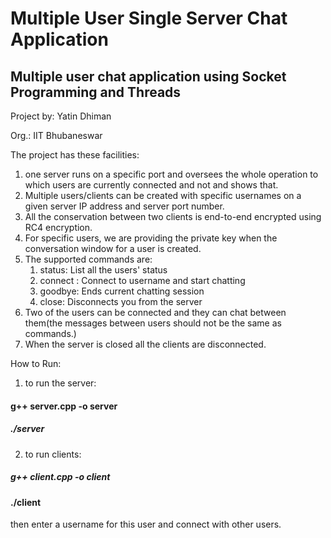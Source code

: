 # Multiple User Single Server Chat Application
## Multiple user chat application using Socket Programming and Threads

Project by: Yatin Dhiman

Org.: IIT Bhubaneswar

The project has these facilities:
1. one server runs on a specific port and oversees the whole operation to which users are currently connected and not and shows that.
2. Multiple users/clients can be created with specific usernames on a given server IP address and server port number.
3. All the conservation between two clients is end-to-end encrypted using RC4 encryption.
4. For specific users, we are providing the private key when the conversation window for a user is created.
5. The supported commands are:
	1. status: List all the users' status
	2. connect <username>: Connect to username and start chatting
	3. goodbye: Ends current chatting session
	4. close: Disconnects you from the server
6. Two of the users can be connected and they can chat between them(the messages between users should not be the same as commands.)
7. When the server is closed all the clients are disconnected.

How to Run:

1. to run the server:

#### g++ server.cpp -o server
##### ./server

2. to run clients:

##### g++ client.cpp -o client
#### ./client 
then enter a username for this user and connect with other users.
